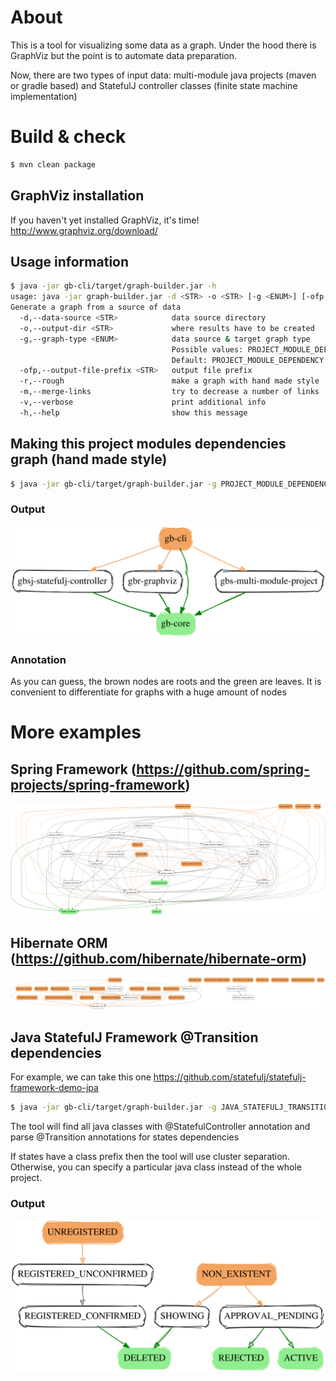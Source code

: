 # About
This is a tool for visualizing some data as a graph. Under the hood there is GraphViz but the point is to automate data preparation.

Now, there are two types of input data: multi-module java projects (maven or gradle based) and StatefulJ controller classes (finite state machine implementation)

# Build & check
```bash
$ mvn clean package
```
## GraphViz installation
If you haven't yet installed GraphViz, it's time!  
http://www.graphviz.org/download/
## Usage information
```bash
$ java -jar gb-cli/target/graph-builder.jar -h
usage: java -jar graph-builder.jar -d <STR> -o <STR> [-g <ENUM>] [-ofp <STR>] [-r] [-m] [-v] [-h]
Generate a graph from a source of data
  -d,--data-source <STR>            data source directory
  -o,--output-dir <STR>             where results have to be created
  -g,--graph-type <ENUM>            data source & target graph type
                                    Possible values: PROJECT_MODULE_DEPENDENCY | JAVA_STATEFULJ_TRANSITION
                                    Default: PROJECT_MODULE_DEPENDENCY
  -ofp,--output-file-prefix <STR>   output file prefix
  -r,--rough                        make a graph with hand made style
  -m,--merge-links                  try to decrease a number of links
  -v,--verbose                      print additional info
  -h,--help                         show this message
```
## Making this project modules dependencies graph (hand made style)
```bash
$ java -jar gb-cli/target/graph-builder.jar -g PROJECT_MODULE_DEPENDENCY -o ~/graphs -d . -r
```
### Output
![example](./examples/pmd_this_hand_made.png)
### Annotation
As you can guess, the brown nodes are roots and the green are leaves. It is convenient to differentiate for graphs with a huge amount of nodes

# More examples
## Spring Framework (https://github.com/spring-projects/spring-framework)
![example](./examples/pmd_spring.png)
## Hibernate ORM (https://github.com/hibernate/hibernate-orm)
![example](./examples/pmd_hiberante_orm.png)

## Java StatefulJ Framework @Transition dependencies 
For example, we can take this one https://github.com/statefulj/statefulj-framework-demo-jpa
```bash
$ java -jar gb-cli/target/graph-builder.jar -g JAVA_STATEFULJ_TRANSITION -o ~/graphs -d ../statefulj-framework-demo-jpa -m -r
```
The tool will find all java classes with @StatefulController annotation and parse @Transition annotations for states dependencies

If states have a class prefix then the tool will use cluster separation. Otherwise, you can specify a particular java class instead of the whole project. 
### Output
![example](./examples/statefulj.png)


